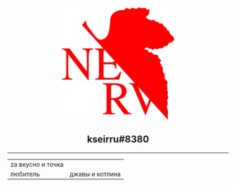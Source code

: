 <div align="center">
<img src="nerv.png" width="256" height="256" title="NERV Logo">
  
## kseirru#8380
<hr>
  <table>
    <tr>
      <td>za вкусно и точка</td>
    </tr>
    <tr>
      <td>любитель</td>
      <td>джавы и котлина</td>
    </tr>
  </table>
</div>
